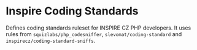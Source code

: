 # Inspire Coding Standards

Defines coding standards ruleset for INSPIRE CZ PHP developers. It uses rules from `squizlabs/php_codesniffer`, `slevomat/coding-standard` and `inspirecz/coding-standard-sniffs`.
